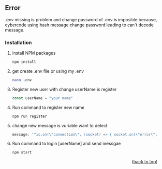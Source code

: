 <!-- GETTING STARTED -->
## Error
.env missing is problem and change password of .env is imposible because, cybercode using hash message change password leading to can't decode message.
### Installation

1. Install NPM packages
   ```sh
   npm install
   ```
2. get create .env file or using my .env
   ```sh
   nano .env
   ```
3. Register new user with change userName is register
   ```js
   const userName = "your name"
   ```
4. Run command to register new name
    ```sh
   npm run register
   ```
5. change new message is vuriable want to detect
    ```js
   message: '"io.on(\"connection\", (socket) => { socket.on(\"error\", () => { // ... }); });"',
   ```
6. Run command to login [userName] and send messgae
    ```sh
    npm start
   ```
<p align="right">(<a href="#readme-top">back to top</a>)</p>